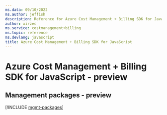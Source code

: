 ```yaml
---
ms.data: 09/10/2022
ms.author: jeffish
description: Reference for Azure Cost Management + Billing SDK for JavaScript
author: xirzec
ms.service: costmanagement+billing
ms.topic: reference
ms.devlang: javascript
title: Azure Cost Management + Billing SDK for JavaScript
---
```

# Azure Cost Management + Billing SDK for JavaScript - preview

## Management packages - preview
[!INCLUDE [mgmt-packages](cost-management-+-billing-mgmt-index.md)]

